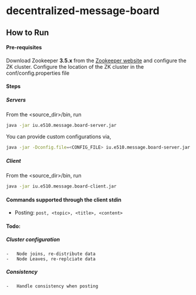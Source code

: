 # decentralized-message-board

## How to Run

#### Pre-requisites
Download Zookeeper __3.5.x__ from the [Zookeeper website](https://zookeeper.apache.org/releases.html#download)
and configure the ZK cluster. 
Configure the location of the ZK cluster in the conf/config.properties file

#### Steps

##### Servers
From the <source_dir>/bin, run
```bash
java -jar iu.e510.message.board-server.jar
```

You can provide custom configurations via,
```bash
java -jar -Dconfig.file=<CONFIG_FILE> iu.e510.message.board-server.jar
```

##### Client
From the <source_dir>/bin, run
```bash
java -jar iu.e510.message.board-client.jar
```

#### Commands supported through the client stdin
-   Posting: 
    ```post, <topic>, <title>, <content>```

#### Todo:
##### Cluster configuration
    -   Node joins, re-distribute data
    -   Node Leaves, re-replciate data
    
##### Consistency
    -   Handle consistency when posting